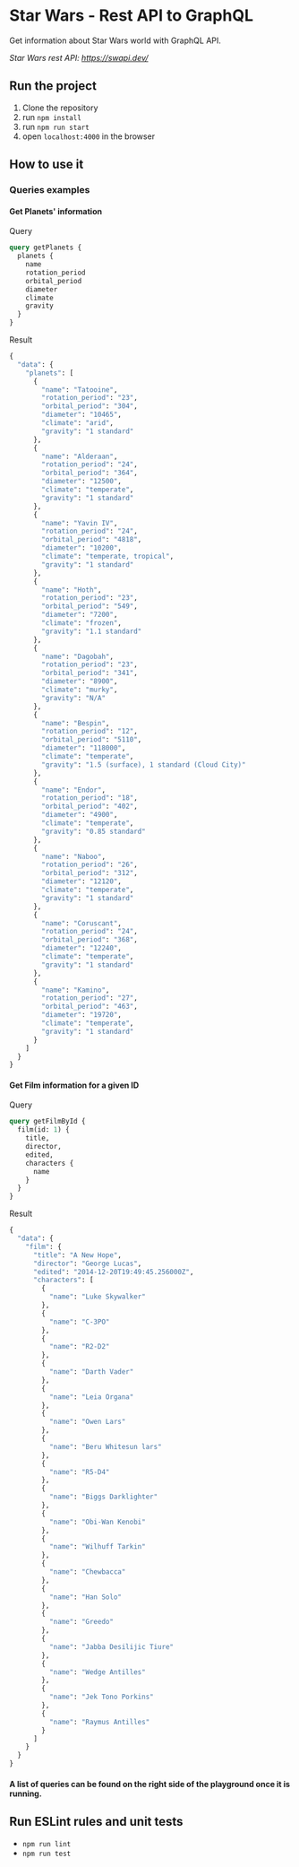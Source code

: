 # Star Wars - Rest API to GraphQL

Get information about Star Wars world with GraphQL API.

<em>Star Wars rest API: https://swapi.dev/</em>

## Run the project

1. Clone the repository
2. run `npm install`
3. run `npm run start`
4. open `localhost:4000` in the browser

## How to use it
### Queries examples
#### Get Planets' information
Query
```graphql
query getPlanets {
  planets {
    name
    rotation_period
    orbital_period
    diameter
    climate
    gravity
  }
}
```
Result
```graphql
{
  "data": {
    "planets": [
      {
        "name": "Tatooine",
        "rotation_period": "23",
        "orbital_period": "304",
        "diameter": "10465",
        "climate": "arid",
        "gravity": "1 standard"
      },
      {
        "name": "Alderaan",
        "rotation_period": "24",
        "orbital_period": "364",
        "diameter": "12500",
        "climate": "temperate",
        "gravity": "1 standard"
      },
      {
        "name": "Yavin IV",
        "rotation_period": "24",
        "orbital_period": "4818",
        "diameter": "10200",
        "climate": "temperate, tropical",
        "gravity": "1 standard"
      },
      {
        "name": "Hoth",
        "rotation_period": "23",
        "orbital_period": "549",
        "diameter": "7200",
        "climate": "frozen",
        "gravity": "1.1 standard"
      },
      {
        "name": "Dagobah",
        "rotation_period": "23",
        "orbital_period": "341",
        "diameter": "8900",
        "climate": "murky",
        "gravity": "N/A"
      },
      {
        "name": "Bespin",
        "rotation_period": "12",
        "orbital_period": "5110",
        "diameter": "118000",
        "climate": "temperate",
        "gravity": "1.5 (surface), 1 standard (Cloud City)"
      },
      {
        "name": "Endor",
        "rotation_period": "18",
        "orbital_period": "402",
        "diameter": "4900",
        "climate": "temperate",
        "gravity": "0.85 standard"
      },
      {
        "name": "Naboo",
        "rotation_period": "26",
        "orbital_period": "312",
        "diameter": "12120",
        "climate": "temperate",
        "gravity": "1 standard"
      },
      {
        "name": "Coruscant",
        "rotation_period": "24",
        "orbital_period": "368",
        "diameter": "12240",
        "climate": "temperate",
        "gravity": "1 standard"
      },
      {
        "name": "Kamino",
        "rotation_period": "27",
        "orbital_period": "463",
        "diameter": "19720",
        "climate": "temperate",
        "gravity": "1 standard"
      }
    ]
  }
}
```
#### Get Film information for a given ID
Query
```graphql
query getFilmById {
  film(id: 1) {
    title,
    director,
    edited,
    characters {
      name
    }
  }
}
```
Result
```graphql
{
  "data": {
    "film": {
      "title": "A New Hope",
      "director": "George Lucas",
      "edited": "2014-12-20T19:49:45.256000Z",
      "characters": [
        {
          "name": "Luke Skywalker"
        },
        {
          "name": "C-3PO"
        },
        {
          "name": "R2-D2"
        },
        {
          "name": "Darth Vader"
        },
        {
          "name": "Leia Organa"
        },
        {
          "name": "Owen Lars"
        },
        {
          "name": "Beru Whitesun lars"
        },
        {
          "name": "R5-D4"
        },
        {
          "name": "Biggs Darklighter"
        },
        {
          "name": "Obi-Wan Kenobi"
        },
        {
          "name": "Wilhuff Tarkin"
        },
        {
          "name": "Chewbacca"
        },
        {
          "name": "Han Solo"
        },
        {
          "name": "Greedo"
        },
        {
          "name": "Jabba Desilijic Tiure"
        },
        {
          "name": "Wedge Antilles"
        },
        {
          "name": "Jek Tono Porkins"
        },
        {
          "name": "Raymus Antilles"
        }
      ]
    }
  }
}
```
#### A list of queries can be found on the right side of the playground once it is running. 

## Run ESLint rules and unit tests
* `npm run lint`
* `npm run test`
